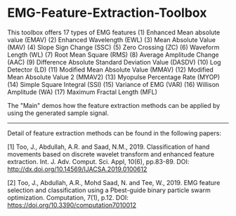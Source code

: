 # EMG-Feature-Extraction-Toolbox
This toolbox offers 17 types of EMG features 
(1) Enhanced Mean absolute value (EMAV) 
(2) Enhanced Wavelength (EWL) 
(3) Mean Absolute Value (MAV) 
(4) Slope Sign Change (SSC) 
(5) Zero Crossing (ZC) 
(6) Waveform Length (WL) 
(7) Root Mean Square (RMS)
(8) Average Amplitude Change (AAC) 
(9) Difference Absolute Standard Deviation Value (DASDV)
(10) Log Detector (LD) 
(11) Modified Mean Absolute Value (MMAV) 
(12) Modified Mean Absolute Value 2 (MMAV2) 
(13) Myopulse Percentage Rate (MYOP)
(14) Simple Square Integral (SSI) 
(15) Variance of EMG (VAR) 
(16) Willison Amplitude (WA) 
(17) Maximum Fractal Length (MFL)  

The "Main" demos how the feature extraction methods can be applied by using the generated sample signal. 

********************************************************************************************************************************** 

Detail of feature extraction methods can be found in the following papers: 

[1] Too, J., Abdullah, A.R. and Saad, N.M., 2019. Classification of hand movements based on discrete wavelet transform and enhanced feature extraction. Int. J. Adv. Comput. Sci. Appl, 10(6), pp.83-89. DOI: http://dx.doi.org/10.14569/IJACSA.2019.0100612  

[2] Too, J., Abdullah, A.R., Mohd Saad, N. and Tee, W., 2019. EMG feature selection and classification using a Pbest-guide binary particle swarm optimization. Computation, 7(1), p.12. DOI: https://doi.org/10.3390/computation7010012
